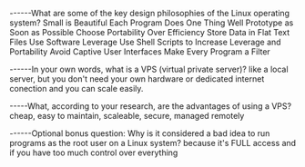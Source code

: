 
------What are some of the key design philosophies of the Linux operating system?
Small is Beautiful
Each Program Does One Thing Well
Prototype as Soon as Possible
Choose Portability Over Efficiency
Store Data in Flat Text Files
Use Software Leverage
Use Shell Scripts to Increase Leverage and Portability
Avoid Captive User Interfaces
Make Every Program a Filter

------In your own words, what is a VPS (virtual private server)?
like a local server, but you don't need your own hardware or dedicated internet conection and you can scale easily.

-----What, according to your research, are the advantages of using a VPS?
cheap, easy to maintain, scaleable, secure, managed remotely

------Optional bonus question: Why is it considered a bad idea to run programs as the root user on a Linux system?
because it's FULL access and if you have too much control over everything